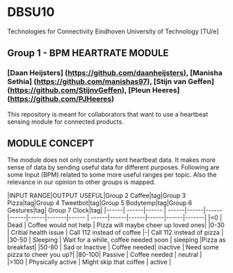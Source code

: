 # DBSU10
Technologies for Connectivity 
Eindhoven University of Technology [TU/e]

## Group 1 - BPM HEARTRATE MODULE
### [Daan Heijsters] (https://github.com/daanheijsters), [Manisha Sethia] (https://github.com/manishas97), [Stijn van Geffen] (https://github.com/StijnvGeffen), [Pleun Heeres] (https://github.com/PJHeeres)
This repository is meant for collaborators that want to use a heartbeat sensing module for connected products.

## MODULE CONCEPT
The module does not only constantly sent heartbeat data. It makes more sense of data by sending useful data for different purposes.
Following are some Input (BPM) related to some more useful ranges per topic. Also the relevance in our opinion to other groups is mapped.

|INPUT RANGE|OUTPUT USEFUL|Group 2 Caffee|tag|Group 3 Pizza|tag|Group 4 Tweetbot|tag|Group 5 Bodytemp|tag|Group 6 Gestures|tag| Group 7 Clock|tag|
|------| ------|------ | ------|------|------|------|------|-------|------ | ------|------|------|------|------|-------| 
|<0    | Dead | Coffee would not help  | Pizza will maybe cheer up loved ones| 
|0-30  | Critial health issue  | Call 112 instead of coffee  |-| Call 112 instead of pizza |
|30-50 | Sleeping  | Wait for a while, coffee needed soon | sleeping |Pizza as breakfast| 
|50-80 | Sad or Inactive   | Coffee needed| inactive | Need some pizza to cheer you up?| 
|80-100| Passive  | Coffee needed | neutral |                
|>100  | Physically active | Might skip that coffee | active |
